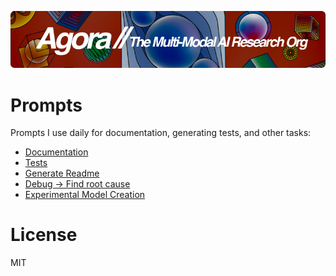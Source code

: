 [![Multi-Modality](agorabanner.png)](https://discord.gg/qUtxnK2NMf)

# Prompts
Prompts I use daily for documentation, generating tests, and other tasks:

- [Documentation](/prompts/documentation.txt)
- [Tests](/prompts/tests.txt)
- [Generate Readme](/prompts/generate_readme.txt)
- [Debug -> Find root cause](/prompts/debug.txt)
- [Experimental Model Creation](/prompts/experimental_model.txt)


# License
MIT



